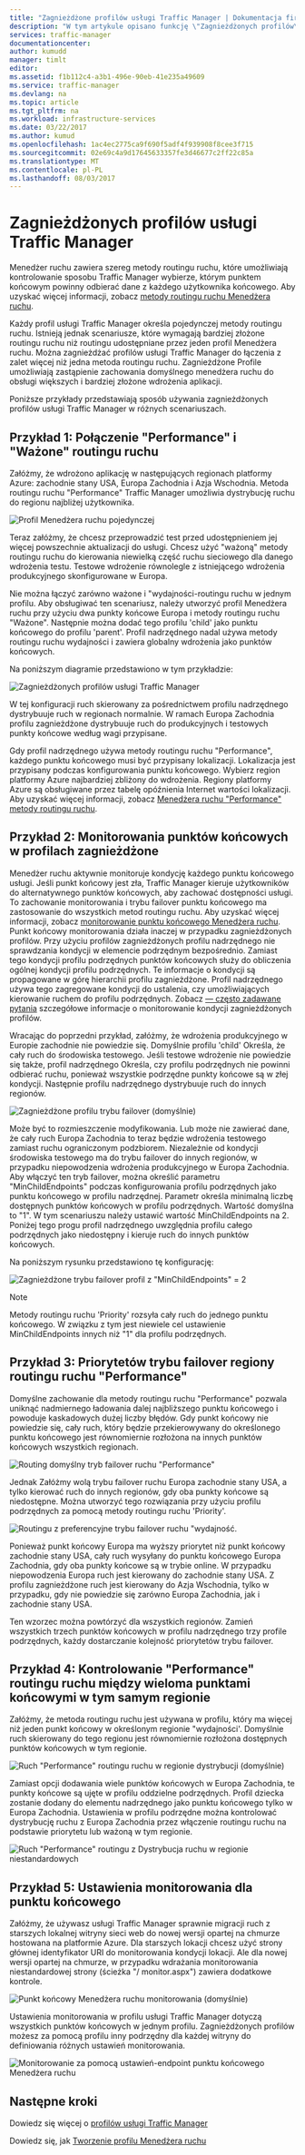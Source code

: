 ```yaml
---
title: "Zagnieżdżone profilów usługi Traffic Manager | Dokumentacja firmy Microsoft"
description: "W tym artykule opisano funkcję \"Zagnieżdżonych profilów\" z usługi Azure Traffic Manager"
services: traffic-manager
documentationcenter: 
author: kumudd
manager: timlt
editor: 
ms.assetid: f1b112c4-a3b1-496e-90eb-41e235a49609
ms.service: traffic-manager
ms.devlang: na
ms.topic: article
ms.tgt_pltfrm: na
ms.workload: infrastructure-services
ms.date: 03/22/2017
ms.author: kumud
ms.openlocfilehash: 1ac4ec2775ca9f690f5adf4f939908f8cee3f715
ms.sourcegitcommit: 02e69c4a9d17645633357fe3d46677c2ff22c85a
ms.translationtype: MT
ms.contentlocale: pl-PL
ms.lasthandoff: 08/03/2017
---
```

# <a name="nested-traffic-manager-profiles"></a>Zagnieżdżonych profilów usługi Traffic Manager

Menedżer ruchu zawiera szereg metody routingu ruchu, które umożliwiają kontrolowanie sposobu Traffic Manager wybierze, którym punktem końcowym powinny odbierać dane z każdego użytkownika końcowego. Aby uzyskać więcej informacji, zobacz [metody routingu ruchu Menedżera ruchu](traffic-manager-routing-methods.md).

Każdy profil usługi Traffic Manager określa pojedynczej metody routingu ruchu. Istnieją jednak scenariusze, które wymagają bardziej złożone routingu ruchu niż routingu udostępniane przez jeden profil Menedżera ruchu. Można zagnieżdżać profilów usługi Traffic Manager do łączenia z zalet więcej niż jedna metoda routingu ruchu. Zagnieżdżone Profile umożliwiają zastąpienie zachowania domyślnego menedżera ruchu do obsługi większych i bardziej złożone wdrożenia aplikacji.

Poniższe przykłady przedstawiają sposób używania zagnieżdżonych profilów usługi Traffic Manager w różnych scenariuszach.

## <a name="example-1-combining-performance-and-weighted-traffic-routing"></a>Przykład 1: Połączenie "Performance" i "Ważone" routingu ruchu

Załóżmy, że wdrożono aplikację w następujących regionach platformy Azure: zachodnie stany USA, Europa Zachodnia i Azja Wschodnia. Metoda routingu ruchu "Performance" Traffic Manager umożliwia dystrybucję ruchu do regionu najbliżej użytkownika.

![Profil Menedżera ruchu pojedynczej][4]

Teraz załóżmy, że chcesz przeprowadzić test przed udostępnieniem jej więcej powszechnie aktualizacji do usługi. Chcesz użyć "ważoną" metody routingu ruchu do kierowania niewielką część ruchu sieciowego dla danego wdrożenia testu. Testowe wdrożenie równolegle z istniejącego wdrożenia produkcyjnego skonfigurowane w Europa.

Nie można łączyć zarówno ważone i "wydajności-routingu ruchu w jednym profilu. Aby obsługiwać ten scenariusz, należy utworzyć profil Menedżera ruchu przy użyciu dwa punkty końcowe Europa i metody routingu ruchu "Ważone". Następnie można dodać tego profilu 'child' jako punktu końcowego do profilu 'parent'. Profil nadrzędnego nadal używa metody routingu ruchu wydajności i zawiera globalny wdrożenia jako punktów końcowych.

Na poniższym diagramie przedstawiono w tym przykładzie:

![Zagnieżdżonych profilów usługi Traffic Manager][2]

W tej konfiguracji ruch skierowany za pośrednictwem profilu nadrzędnego dystrybuuje ruch w regionach normalnie. W ramach Europa Zachodnia profilu zagnieżdżone dystrybuuje ruch do produkcyjnych i testowych punkty końcowe według wagi przypisane.

Gdy profil nadrzędnego używa metody routingu ruchu "Performance", każdego punktu końcowego musi być przypisany lokalizacji. Lokalizacja jest przypisany podczas konfigurowania punktu końcowego. Wybierz region platformy Azure najbardziej zbliżony do wdrożenia. Regiony platformy Azure są obsługiwane przez tabelę opóźnienia Internet wartości lokalizacji. Aby uzyskać więcej informacji, zobacz [Menedżera ruchu "Performance" metody routingu ruchu](traffic-manager-routing-methods.md#performance).

## <a name="example-2-endpoint-monitoring-in-nested-profiles"></a>Przykład 2: Monitorowania punktów końcowych w profilach zagnieżdżone

Menedżer ruchu aktywnie monitoruje kondycję każdego punktu końcowego usługi. Jeśli punkt końcowy jest zła, Traffic Manager kieruje użytkowników do alternatywnego punktów końcowych, aby zachować dostępności usługi. To zachowanie monitorowania i trybu failover punktu końcowego ma zastosowanie do wszystkich metod routingu ruchu. Aby uzyskać więcej informacji, zobacz [monitorowanie punktu końcowego Menedżera ruchu](traffic-manager-monitoring.md). Punkt końcowy monitorowania działa inaczej w przypadku zagnieżdżonych profilów. Przy użyciu profilów zagnieżdżonych profilu nadrzędnego nie sprawdzania kondycji w elemencie podrzędnym bezpośrednio. Zamiast tego kondycji profilu podrzędnych punktów końcowych służy do obliczenia ogólnej kondycji profilu podrzędnych. Te informacje o kondycji są propagowane w górę hierarchii profilu zagnieżdżone. Profil nadrzędnego używa tego zagregowane kondycji do ustalenia, czy umożliwiających kierowanie ruchem do profilu podrzędnych. Zobacz [— często zadawane pytania](traffic-manager-FAQs.md#traffic-manager-nested-profiles) szczegółowe informacje o monitorowanie kondycji zagnieżdżonych profilów.

Wracając do poprzedni przykład, załóżmy, że wdrożenia produkcyjnego w Europie zachodnie nie powiedzie się. Domyślnie profilu 'child' Określa, że cały ruch do środowiska testowego. Jeśli testowe wdrożenie nie powiedzie się także, profil nadrzędnego Określa, czy profilu podrzędnych nie powinni odbierać ruchu, ponieważ wszystkie podrzędne punkty końcowe są w złej kondycji. Następnie profilu nadrzędnego dystrybuuje ruch do innych regionów.

![Zagnieżdżone profilu trybu failover (domyślnie)][3]

Może być to rozmieszczenie modyfikowania. Lub może nie zawierać dane, że cały ruch Europa Zachodnia to teraz będzie wdrożenia testowego zamiast ruchu ograniczonym podzbiorem. Niezależnie od kondycji środowiska testowego ma do trybu failover do innych regionów, w przypadku niepowodzenia wdrożenia produkcyjnego w Europa Zachodnia. Aby włączyć ten tryb failover, można określić parametru "MinChildEndpoints" podczas konfigurowania profilu podrzędnych jako punktu końcowego w profilu nadrzędnej. Parametr określa minimalną liczbę dostępnych punktów końcowych w profilu podrzędnych. Wartość domyślna to "1". W tym scenariuszu należy ustawić wartość MinChildEndpoints na 2. Poniżej tego progu profil nadrzędnego uwzględnia profilu całego podrzędnych jako niedostępny i kieruje ruch do innych punktów końcowych.

Na poniższym rysunku przedstawiono tę konfigurację:

![Zagnieżdżone trybu failover profil z "MinChildEndpoints" = 2][4]

> [!NOTE]
> Metody routingu ruchu 'Priority' rozsyła cały ruch do jednego punktu końcowego. W związku z tym jest niewiele cel ustawienie MinChildEndpoints innych niż "1" dla profilu podrzędnych.

## <a name="example-3-prioritized-failover-regions-in-performance-traffic-routing"></a>Przykład 3: Priorytetów trybu failover regiony routingu ruchu "Performance"

Domyślne zachowanie dla metody routingu ruchu "Performance" pozwala uniknąć nadmiernego ładowania dalej najbliższego punktu końcowego i powoduje kaskadowych dużej liczby błędów. Gdy punkt końcowy nie powiedzie się, cały ruch, który będzie przekierowywany do określonego punktu końcowego jest równomiernie rozłożona na innych punktów końcowych wszystkich regionach.

![Routing domyślny tryb failover ruchu "Performance"][5]

Jednak Załóżmy wolą trybu failover ruchu Europa zachodnie stany USA, a tylko kierować ruch do innych regionów, gdy oba punkty końcowe są niedostępne. Można utworzyć tego rozwiązania przy użyciu profilu podrzędnych za pomocą metody routingu ruchu 'Priority'.

![Routingu z preferencyjne trybu failover ruchu "wydajność.][6]

Ponieważ punkt końcowy Europa ma wyższy priorytet niż punkt końcowy zachodnie stany USA, cały ruch wysyłany do punktu końcowego Europa Zachodnia, gdy oba punkty końcowe są w trybie online. W przypadku niepowodzenia Europa ruch jest kierowany do zachodnie stany USA. Z profilu zagnieżdżone ruch jest kierowany do Azja Wschodnia, tylko w przypadku, gdy nie powiedzie się zarówno Europa Zachodnia, jak i zachodnie stany USA.

Ten wzorzec można powtórzyć dla wszystkich regionów. Zamień wszystkich trzech punktów końcowych w profilu nadrzędnego trzy profile podrzędnych, każdy dostarczanie kolejność priorytetów trybu failover.

## <a name="example-4-controlling-performance-traffic-routing-between-multiple-endpoints-in-the-same-region"></a>Przykład 4: Kontrolowanie "Performance" routingu ruchu między wieloma punktami końcowymi w tym samym regionie

Załóżmy, że metoda routingu ruchu jest używana w profilu, który ma więcej niż jeden punkt końcowy w określonym regionie "wydajności'. Domyślnie ruch skierowany do tego regionu jest równomiernie rozłożona dostępnych punktów końcowych w tym regionie.

![Ruch "Performance" routingu ruchu w regionie dystrybucji (domyślnie)][7]

Zamiast opcji dodawania wiele punktów końcowych w Europa Zachodnia, te punkty końcowe są ujęte w profilu oddzielne podrzędnych. Profil dziecka zostanie dodany do elementu nadrzędnego jako punktu końcowego tylko w Europa Zachodnia. Ustawienia w profilu podrzędne można kontrolować dystrybucję ruchu z Europa Zachodnia przez włączenie routingu ruchu na podstawie priorytetu lub ważoną w tym regionie.

![Ruch "Performance" routingu z Dystrybucja ruchu w regionie niestandardowych][8]

## <a name="example-5-per-endpoint-monitoring-settings"></a>Przykład 5: Ustawienia monitorowania dla punktu końcowego

Załóżmy, że używasz usługi Traffic Manager sprawnie migracji ruch z starszych lokalnej witryny sieci web do nowej wersji opartej na chmurze hostowana na platformie Azure. Dla starszych lokacji chcesz użyć strony głównej identyfikator URI do monitorowania kondycji lokacji. Ale dla nowej wersji opartej na chmurze, w przypadku wdrażania monitorowania niestandardowej strony (ścieżka "/ monitor.aspx") zawiera dodatkowe kontrole.

![Punkt końcowy Menedżera ruchu monitorowania (domyślnie)][9]

Ustawienia monitorowania w profilu usługi Traffic Manager dotyczą wszystkich punktów końcowych w jednym profilu. Zagnieżdżonych profilów możesz za pomocą profilu inny podrzędny dla każdej witryny do definiowania różnych ustawień monitorowania.

![Monitorowanie za pomocą ustawień-endpoint punktu końcowego Menedżera ruchu][10]

## <a name="next-steps"></a>Następne kroki

Dowiedz się więcej o [profilów usługi Traffic Manager](traffic-manager-overview.md)

Dowiedz się, jak [Tworzenie profilu Menedżera ruchu](traffic-manager-create-profile.md)

<!--Image references-->
[1]: ./media/traffic-manager-nested-profiles/figure-1.png
[2]: ./media/traffic-manager-nested-profiles/figure-2.png
[3]: ./media/traffic-manager-nested-profiles/figure-3.png
[4]: ./media/traffic-manager-nested-profiles/figure-4.png
[5]: ./media/traffic-manager-nested-profiles/figure-5.png
[6]: ./media/traffic-manager-nested-profiles/figure-6.png
[7]: ./media/traffic-manager-nested-profiles/figure-7.png
[8]: ./media/traffic-manager-nested-profiles/figure-8.png
[9]: ./media/traffic-manager-nested-profiles/figure-9.png
[10]: ./media/traffic-manager-nested-profiles/figure-10.png

